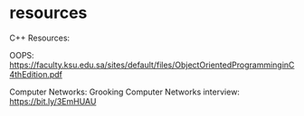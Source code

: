 # resources

C++ Resources:

OOPS: https://faculty.ksu.edu.sa/sites/default/files/ObjectOrientedProgramminginC4thEdition.pdf 

Computer Networks:
Grooking Computer Networks interview: https://bit.ly/3EmHUAU 

